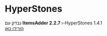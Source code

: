 # HyperStones

נבדק עם **ItemsAdder 2.2.7** ו-HyperStones 1.4.1\
[הורידו כאן](https://www.spigotmc.org/resources/%E2%9A%9C%EF%B8%8F-hyperstones-1-8-1-16-x-%E2%9A%9C%EF%B8%8F-item-upgrade-plugin-extremely-configurable.77645/)
